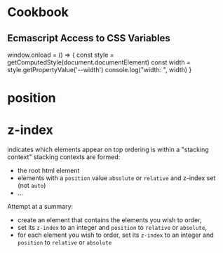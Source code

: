 # Cookbook

## Ecmascript Access to CSS Variables

window.onload = () => {
  const style = getComputedStyle(document.documentElement)
  const width = style.getPropertyValue('--width')
  console.log("width: ", width)
}

# position

# z-index

indicates which elements appear on top
ordering is within a "stacking context"
stacking contexts are formed:

* the root html element
* elements with a `position` value `absolute` or `relative` and z-index set (not `auto`)
* ...

Attempt at a summary:

* create an element that contains the elements you wish to order,
* set its `z-index` to an integer and `position` to `relative` or `absolute`,
* for each element you wish to order,
  set its `z-index` to an integer and `position` to `relative` or `absolute`
